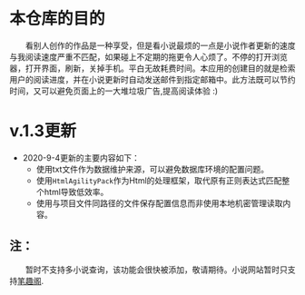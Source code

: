 # 本仓库的目的
&emsp;&emsp;看别人创作的作品是一种享受，但是看小说最烦的一点是小说作者更新的速度与我阅读速度严重不匹配，如果碰上不定期的拖更令人心烦了。不停的打开浏览器，打开界面，刷新，关掉手机。平白无故耗费时间。本应用的创建目的就是检索用户的阅读进度，并在小说更新时自动发送邮件到指定邮箱中。此方法既可以节约时间，又可以避免页面上的一大堆垃圾广告,提高阅读体验 :)

# v.1.3更新
- 2020-9-4更新的主要内容如下：  
    - 使用txt文件作为数据维护来源，可以避免数据库环境的配置问题。  
    - 使用`HtmlAgilityPack`作为Html的处理框架，取代原有正则表达式匹配整个html导致低效率。  
    - 使用与项目文件同路径的文件保存配置信息而非使用本地机密管理读取内容。  

## 注：
&emsp;&emsp;暂时不支持多小说查询，该功能会很快被添加，敬请期待。小说网站暂时只支持[笔趣阁](http://www.biquge.se/).
